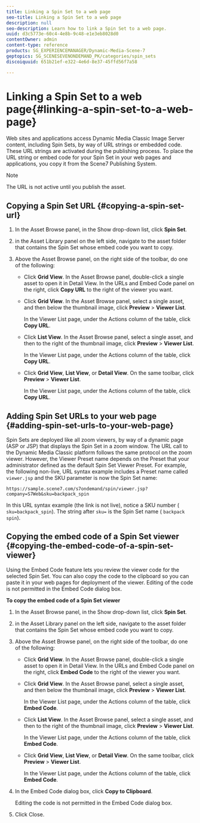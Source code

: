 ```yaml
---
title: Linking a Spin Set to a web page
seo-title: Linking a Spin Set to a web page
description: null
seo-description: Learn how to link a Spin Set to a web page.
uuid: d3c5773e-60c4-4e8b-9c48-e1e3eb8028d0
contentOwner: admin
content-type: reference
products: SG_EXPERIENCEMANAGER/Dynamic-Media-Scene-7
geptopics: SG_SCENESEVENONDEMAND_PK/categories/spin_sets
discoiquuid: 651b21ef-e322-4e6d-8e37-45ffd56f7a58

---
```


# Linking a Spin Set to a web page{#linking-a-spin-set-to-a-web-page}

Web sites and applications access Dynamic Media Classic Image Server content, including Spin Sets, by way of URL strings or embedded code. These URL strings are activated during the publishing process. To place the URL string or embed code for your Spin Set in your web pages and applications, you copy it from the Scene7 Publishing System.

>[!NOTE]
>
>The URL is not active until you publish the asset.

## Copying a Spin Set URL {#copying-a-spin-set-url}

1. In the Asset Browse panel, in the Show drop-down list, click **Spin Set**.
1. in the Asset Library panel on the left side, navigate to the asset folder that contains the Spin Set whose embed code you want to copy.
1. Above the Asset Browse panel, on the right side of the toolbar, do one of the following:

    * Click **Grid View**. In the Asset Browse panel, double-click a single asset to open it in Detail View. In the URLs and Embed Code panel on the right, click **Copy URL** to the right of the viewer you want.
    * Click **Grid View**. In the Asset Browse panel, select a single asset, and then below the thumbnail image, click **Preview** &gt; **Viewer List**.

      In the Viewer List page, under the Actions column of the table, click **Copy URL**.
    
    * Click **List View**. In the Asset Browse panel, select a single asset, and then to the right of the thumbnail image, click **Preview** &gt; **Viewer List**.

      In the Viewer List page, under the Actions column of the table, click **Copy URL**.
    
    * Click **Grid View**, **List View**, or **Detail View**. On the same toolbar, click **Preview** &gt; **Viewer List**.

      In the Viewer List page, under the Actions column of the table, click **Copy URL**.

## Adding Spin Set URLs to your web page {#adding-spin-set-urls-to-your-web-page}

Spin Sets are deployed like all zoom viewers, by way of a dynamic page (ASP or JSP) that displays the Spin Set in a zoom window. The URL call to the Dynamic Media Classic platform follows the same protocol on the zoom viewer. However, the Viewer Preset name depends on the Preset that your administrator defined as the default Spin Set Viewer Preset. For example, the following non-live, URL syntax example includes a Preset name called `viewer.jsp` and the SKU parameter is now the Spin Set name:

```as3
https://sample.scene7.com/s7ondemand/spin/viewer.jsp?company=S7Web&sku=backpack_spin
```

In this URL syntax example (the link is not live), notice a SKU number ( `sku=backpack_spin`). The string after `sku=` is the Spin Set name ( `backpack spin`).

## Copying the embed code of a Spin Set viewer {#copying-the-embed-code-of-a-spin-set-viewer}

Using the Embed Code feature lets you review the viewer code for the selected Spin Set. You can also copy the code to the clipboard so you can paste it in your web pages for deployment of the viewer. Editing of the code is not permitted in the Embed Code dialog box.

**To copy the embed code of a Spin Set viewer**

1. In the Asset Browse panel, in the Show drop-down list, click **Spin Set**.
1. in the Asset Library panel on the left side, navigate to the asset folder that contains the Spin Set whose embed code you want to copy.
1. Above the Asset Browse panel, on the right side of the toolbar, do one of the following:

    * Click **Grid View**. In the Asset Browse panel, double-click a single asset to open it in Detail View. In the URLs and Embed Code panel on the right, click **Embed Code** to the right of the viewer you want.
    * Click **Grid View**. In the Asset Browse panel, select a single asset, and then below the thumbnail image, click **Preview** &gt; **Viewer List**.

      In the Viewer List page, under the Actions column of the table, click **Embed Code**.
    
    * Click **List View**. In the Asset Browse panel, select a single asset, and then to the right of the thumbnail image, click **Preview** &gt; **Viewer List**.

      In the Viewer List page, under the Actions column of the table, click **Embed Code**.
    
    * Click **Grid View**, **List View**, or **Detail View**. On the same toolbar, click **Preview** &gt; **Viewer List**.

      In the Viewer List page, under the Actions column of the table, click **Embed Code**.

1. In the Embed Code dialog box, click **Copy to Clipboard**.

   Editing the code is not permitted in the Embed Code dialog box.

1. Click Close.

